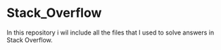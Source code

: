 # Stack_Overflow
In this repository i wil include all the files that I used to solve answers in Stack Overflow. 
